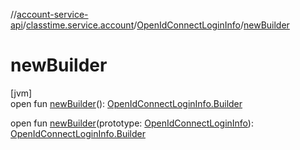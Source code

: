 //[account-service-api](../../../index.md)/[classtime.service.account](../index.md)/[OpenIdConnectLoginInfo](index.md)/[newBuilder](new-builder.md)

# newBuilder

[jvm]\
open fun [newBuilder](new-builder.md)(): [OpenIdConnectLoginInfo.Builder](-builder/index.md)

open fun [newBuilder](new-builder.md)(prototype: [OpenIdConnectLoginInfo](index.md)): [OpenIdConnectLoginInfo.Builder](-builder/index.md)
